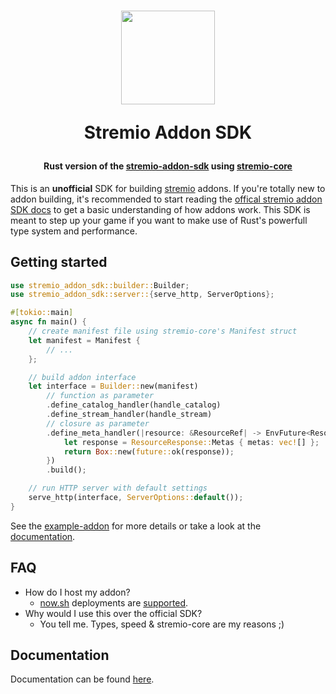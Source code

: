 <h1 align="center">
  <img width="150" src="https://i.imgur.com/QaYvRVJ.png" />
  <p>Stremio Addon SDK</p>
</h1>

<h4 align="center">Rust version of the <a href="https://github.com/Stremio/stremio-addon-sdk" target="_blak">stremio-addon-sdk</a> using <a href="https://github.com/Stremio/stremio-core" target="_blank">stremio-core</a></h4>

This is an **unofficial** SDK for building [stremio](https://www.stremio.com/) addons. If you're totally new to addon building, it's recommended to start reading the [offical stremio addon SDK docs](https://github.com/Stremio/stremio-addon-sdk/tree/master/docs) to get a basic understanding of how addons work. This SDK is meant to step up your game if you want to make use of Rust's powerfull type system and performance.

## Getting started
```rust
use stremio_addon_sdk::builder::Builder;
use stremio_addon_sdk::server::{serve_http, ServerOptions};

#[tokio::main]
async fn main() {
    // create manifest file using stremio-core's Manifest struct
    let manifest = Manifest {
        // ...
    };

    // build addon interface
    let interface = Builder::new(manifest)
        // function as parameter
        .define_catalog_handler(handle_catalog)
        .define_stream_handler(handle_stream)
        // closure as parameter
        .define_meta_handler(|resource: &ResourceRef| -> EnvFuture<ResourceResponse> {
            let response = ResourceResponse::Metas { metas: vec![] };
            return Box::new(future::ok(response));
        })
        .build();

    // run HTTP server with default settings
    serve_http(interface, ServerOptions::default());
}
```

See the [example-addon](example-addon) for more details or take a look at the [documentation](https://github.com/sleeyax/stremio-addon-sdk/wiki/Addon).

## FAQ
* How do I host my addon?
    * [now.sh](https://zeit.co/home) deployments are [supported](https://github.com/sleeyax/stremio-addon-sdk/wiki/Now).
* Why would I use this over the official SDK?
    * You tell me. Types, speed & stremio-core are my reasons ;)

## Documentation
Documentation can be found [here](https://github.com/sleeyax/stremio-addon-sdk/wiki).